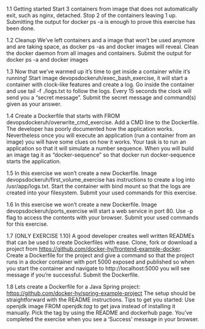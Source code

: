 1.1 Getting started
	Start 3 containers from image that does not automatically exit, such as nginx, detached.
	Stop 2 of the containers leaving 1 up.
	Submitting the output for docker ps -a is enough to prove this exercise has been done.

1.2 Cleanup
	We’ve left containers and a image that won’t be used anymore and are taking space, as docker ps -as and docker images will reveal.
	Clean the docker daemon from all images and containers.
	Submit the output for docker ps -a and docker images

1.3
	Now that we’ve warmed up it’s time to get inside a container while it’s running!
	Start image devopsdockeruh/exec_bash_exercise, it will start a container with clock-like features and create a log. Go inside the container and use tail -f ./logs.txt to follow the logs. Every 15 seconds the clock will send you a “secret message”.
	Submit the secret message and command(s) given as your answer.

1.4
	Create a Dockerfile that starts with FROM devopsdockeruh/overwrite_cmd_exercise. Add a CMD line to the Dockerfile.
	The developer has poorly documented how the application works. Nevertheless once you will execute an application (run a container from an image) you will have some clues on how it works. Your task is to run an application so that it will simulate a number sequence.
	When you will build an image tag it as “docker-sequence” so that docker run docker-sequence starts the application.
	
1.5
	In this exercise we won’t create a new Dockerfile. Image devopsdockeruh/first_volume_exercise has instructions to create a log into /usr/app/logs.txt. Start the container with bind mount so that the logs are created into your filesystem.
	Submit your used commands for this exercise.

1.6
	In this exercise we won’t create a new Dockerfile. Image devopsdockeruh/ports_exercise will start a web service in port 80. Use -p flag to access the contents with your browser.
	Submit your used commands for this exercise.

1.7 (ONLY EXERCISE 1.10)
	A good developer creates well written READMEs that can be used to create Dockerfiles with ease.
	Clone, fork or download a project from https://github.com/docker-hy/frontend-example-docker.
	Create a Dockerfile for the project and give a command so that the project runs in a docker container with port 5000 exposed and published so when you start the container and navigate to http://localhost:5000 you will see message if you’re successful.
	Submit the Dockerfile.
	
1.8
	Lets create a Dockerfile for a Java Spring project: https://github.com/docker-hy/spring-example-project
	The setup should be straightforward with the README instructions. Tips to get you started:
	Use openjdk image FROM openjdk:_tag_ to get java instead of installing it manually. Pick the tag by using the README and dockerhub page.
	You’ve completed the exercise when you see a ‘Success’ message in your browser.
	